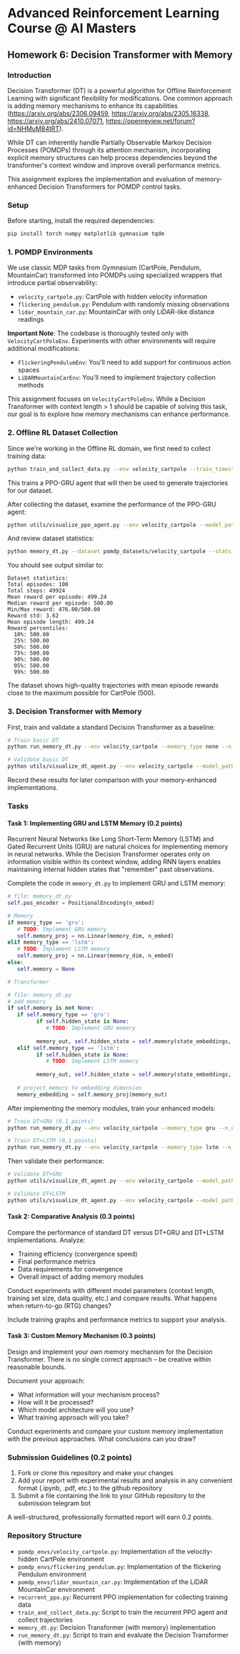 # Advanced Reinforcement Learning Course @ AI Masters
## Homework 6: Decision Transformer with Memory

### Introduction

Decision Transformer (DT) is a powerful algorithm for Offline Reinforcement Learning with significant flexibility for modifications. One common approach is adding memory mechanisms to enhance its capabilities (https://arxiv.org/abs/2306.09459, https://arxiv.org/abs/2305.16338, https://arxiv.org/abs/2410.07071, https://openreview.net/forum?id=NHMuM84tRT).

While DT can inherently handle Partially Observable Markov Decision Processes (POMDPs) through its attention mechanism, incorporating explicit memory structures can help process dependencies beyond the transformer's context window and improve overall performance metrics.

This assignment explores the implementation and evaluation of memory-enhanced Decision Transformers for POMDP control tasks.

### Setup

Before starting, install the required dependencies:

```bash
pip install torch numpy matplotlib gymnasium tqdm
```

### 1. POMDP Environments

We use classic MDP tasks from Gymnasium (CartPole, Pendulum, MountainCar) transformed into POMDPs using specialized wrappers that introduce partial observability:

- `velocity_cartpole.py`: CartPole with hidden velocity information
- `flickering_pendulum.py`: Pendulum with randomly missing observations
- `lidar_mountain_car.py`: MountainCar with only LiDAR-like distance readings

**Important Note**: The codebase is thoroughly tested only with `VelocityCartPoleEnv`. Experiments with other environments will require additional modifications:
- `FlickeringPendulumEnv`: You'll need to add support for continuous action spaces
- `LiDARMountainCarEnv`: You'll need to implement trajectory collection methods

This assignment focuses on `VelocityCartPoleEnv`. While a Decision Transformer with context length > 1 should be capable of solving this task, our goal is to explore how memory mechanisms can enhance performance.

### 2. Offline RL Dataset Collection

Since we're working in the Offline RL domain, we first need to collect training data:

```bash
python train_and_collect_data.py --env velocity_cartpole --train_timesteps 300000 --num_trajectories 100 --reward_threshold 475
```

This trains a PPO-GRU agent that will then be used to generate trajectories for our dataset.

After collecting the dataset, examine the performance of the PPO-GRU agent:

```bash
python utils/visualize_ppo_agent.py --env velocity_cartpole --model_path pomdp_datasets/velocity_cartpole/recurrent_ppo_velocity_cartpole.pt --rnn_type gru
```

And review dataset statistics:

```bash
python memory_dt.py --dataset pomdp_datasets/velocity_cartpole --stats_only
```

You should see output similar to:

```
Dataset statistics:
Total episodes: 100
Total steps: 49924
Mean reward per episode: 499.24
Median reward per episode: 500.00
Min/Max reward: 476.00/500.00
Reward std: 3.62
Mean episode length: 499.24
Reward percentiles: 
  10%: 500.00
  25%: 500.00
  50%: 500.00
  75%: 500.00
  90%: 500.00
  95%: 500.00
  99%: 500.00
```

The dataset shows high-quality trajectories with mean episode rewards close to the maximum possible for CartPole (500).

### 3. Decision Transformer with Memory

First, train and validate a standard Decision Transformer as a baseline:

```bash
# Train basic DT
python run_memory_dt.py --env velocity_cartpole --memory_type none --n_epochs 7 --eval_episodes 20

# Validate basic DT
python utils/visualize_dt_agent.py --env velocity_cartpole --model_path models/memory_dt_velocity_cartpole_None_best.pt --memory_type none 
```

Record these results for later comparison with your memory-enhanced implementations.

### Tasks

#### Task 1: Implementing GRU and LSTM Memory (0.2 points)

Recurrent Neural Networks like Long Short-Term Memory (LSTM) and Gated Recurrent Units (GRU) are natural choices for implementing memory in neural networks. While the Decision Transformer operates only on information visible within its context window, adding RNN layers enables maintaining internal hidden states that "remember" past observations.

Complete the code in `memory_dt.py` to implement GRU and LSTM memory:

```python
# file: memory_dt.py
self.pos_encoder = PositionalEncoding(n_embed)

# Memory
if memory_type == 'gru':
   # TODO: Implement GRU memory
   self.memory_proj = nn.Linear(memory_dim, n_embed)
elif memory_type == 'lstm':
   # TODO: Implement LSTM memory
   self.memory_proj = nn.Linear(memory_dim, n_embed)
else:
   self.memory = None

# Transformer
```

```python
# file: memory_dt.py
# add memory
if self.memory is not None:
   if self.memory_type == 'gru':
         if self.hidden_state is None:
            # TODO: Implement GRU memory
         
         memory_out, self.hidden_state = self.memory(state_embeddings, self.hidden_state)
   elif self.memory_type == 'lstm':
         if self.hidden_state is None:
            # TODO: Implement LSTM memory
         
         memory_out, self.hidden_state = self.memory(state_embeddings, self.hidden_state)
   
   # project memory to embedding dimension
   memory_embedding = self.memory_proj(memory_out)
```

After implementing the memory modules, train your enhanced models:

```bash
# Train DT+GRU (0.1 points)
python run_memory_dt.py --env velocity_cartpole --memory_type gru --n_epochs 7 --eval_episodes 20

# Train DT+LSTM (0.1 points)
python run_memory_dt.py --env velocity_cartpole --memory_type lstm --n_epochs 7 --eval_episodes 20
```

Then validate their performance:

```bash
# Validate DT+GRU
python utils/visualize_dt_agent.py --env velocity_cartpole --model_path models/memory_dt_velocity_cartpole_gru_best.pt --memory_type gru 

# Validate DT+LSTM
python utils/visualize_dt_agent.py --env velocity_cartpole --model_path models/memory_dt_velocity_cartpole_lstm_best.pt --memory_type lstm 
```

#### Task 2: Comparative Analysis (0.3 points)

Compare the performance of standard DT versus DT+GRU and DT+LSTM implementations. Analyze:

- Training efficiency (convergence speed)
- Final performance metrics
- Data requirements for convergence
- Overall impact of adding memory modules

Conduct experiments with different model parameters (context length, training set size, data quality, etc.) and compare results. What happens when return-to-go (RTG) changes?

Include training graphs and performance metrics to support your analysis.

#### Task 3: Custom Memory Mechanism (0.3 points)

Design and implement your own memory mechanism for the Decision Transformer. There is no single correct approach – be creative within reasonable bounds.

Document your approach:
- What information will your mechanism process?
- How will it be processed?
- Which model architecture will you use?
- What training approach will you take?

Conduct experiments and compare your custom memory implementation with the previous approaches. What conclusions can you draw?

### Submission Guidelines (0.2 points)

1. Fork or clone this repository and make your changes
2. Add your report with experimental results and analysis in any convenient format (.ipynb, .pdf, etc.) to the github repository 
3. Submit a file containing the link to your GitHub repository to the submission telegram bot

A well-structured, professionally formatted report will earn 0.2 points.

### Repository Structure

- `pomdp_envs/velocity_cartpole.py`: Implementation of the velocity-hidden CartPole environment
- `pomdp_envs/flickering_pendulum.py`: Implementation of the flickering Pendulum environment
- `pomdp_envs/lidar_mountain_car.py`: Implementation of the LiDAR MountainCar environment
- `recurrent_ppo.py`: Recurrent PPO implementation for collecting training data
- `train_and_collect_data.py`: Script to train the recurrent PPO agent and collect trajectories
- `memory_dt.py`: Decision Transformer (with memory) implementation
- `run_memory_dt.py`: Script to train and evaluate the Decision Transformer (with memory) 